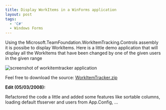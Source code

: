 ```yaml
---
title: Display WorkItems in a WinForms application
layout: post
tags:
  - 'C#'
  - Windows Forms
---
```

Using the Microsoft.TeamFoundation.WorkItemTracking.Controls assembly it is possibe to display WorkItems. Here is a little demo application that will display all the WorkItems that have been changed by one of the given users in the given range

![screenshot of workitemtracker application](http://www.timvw.be/wp-content/images/workitemtracker.gif)

Feel free to download the source: [WorkItemTracker.zip](http://www.timvw.be/wp-content/code/csharp/WorkItemTracker.zip)

**Edit (05/03/2008):** 
  
Refactored the code a little and added some features like sortable columns, loading default tfsserver and users from App.Config, ...
